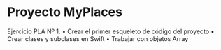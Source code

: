 # Proyecto MyPlaces
Ejercicio PLA Nº 1.
• Crear el primer esqueleto de código del proyecto
• Crear clases y subclases en Swift
• Trabajar con objetos Array
